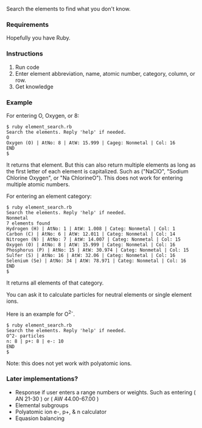 Search the elements to find what you don't know.

### Requirements
Hopefully you have Ruby.

### Instructions
1. Run code
2. Enter element abbreviation, name, atomic number, category, column, or row.
3. Get knowledge

### Example
For entering O, Oxygen, or 8:
```
$ ruby element_search.rb
Search the elements. Reply 'help' if needed.
O
Oxygen (O) | AtNo: 8 | AtW: 15.999 | Cageg: Nonmetal | Col: 16
END
$
```
It returns that element. But this can also return multiple elements as long as the first letter of each element is capitalized. Such as ("NaClO", "Sodium Chlorine Oxygen", or "Na ChlorineO"). This does not work for entering multiple atomic numbers.

For entering an element category:
```
$ ruby element_search.rb
Search the elements. Reply 'help' if needed.
Nonmetal
7 elements found
Hydrogen (H) | AtNo: 1 | AtW: 1.008 | Categ: Nonmetal | Col: 1
Carbon (C) | AtNo: 6 | AtW: 12.011 | Categ: Nonmetal | Col: 14
Nitrogen (N) | AtNo: 7 | AtW: 14.007 | Categ: Nonmetal | Col: 15
Oxygen (O) | AtNo: 8 | AtW: 15.999 | Categ: Nonmetal | Col: 16
Phosphorus (P) | AtNo: 15 | AtW: 30.974 | Categ: Nonmetal | Col: 15
Sulfer (S) | AtNo: 16 | AtW: 32.06 | Categ: Nonmetal | Col: 16
Selenium (Se) | AtNo: 34 | AtW: 78.971 | Categ: Nonmetal | Col: 16
END
$
```
It returns all elements of that category.

You can ask it to calculate particles for neutral elements or single element ions.

Here is an example for O<sup>2-</sup>.
```
$ ruby element_search.rb
Search the elements. Reply 'help' if needed.
O^2- particles
n: 8 | p+: 8 | e-: 10
END
$
```
Note: this does not yet work with polyatomic ions.

### Later implementations?
- Response if user enters a range numbers or weights. Such as entering ( AN 21-30 ) or ( AW 44.00-67.00 )
- Elemental subgroups
- Polyatomic ion e-, p+, & n calculator
- Equasion balancing